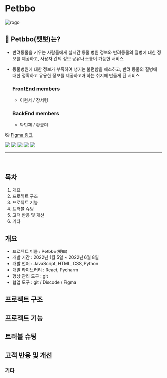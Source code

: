 # Petbbo
![rogo](https://user-images.githubusercontent.com/84848848/158506311-2050851b-087a-42b7-9055-d90c5b9686fc.jpg)

## :dog: Petbbo(펫뽀)는?
- 반려동물을 키우는 사람들에게 실시간 동물 병원 정보와 반려동물의 질병에 대한 정보를 제공하고, 사용자 간의 정보 공유나 소통이 가능한 서비스
- 동물병원에 대한 정보가 부족하여 생기는 불편함을 해소하고, 반려 동물의 질병에 대한 정확하고 유용한 정보를 제공하고자 하는 취지에 만들게 된 서비스

  ### FrontEnd members<br>

    - 이현서 / 장서령
  ### BackEnd members

    - 박민재 / 황금미

:cat:
[Figma 링크](https://www.figma.com/file/PjMQ3hCBJEdbaTDBqTSVlj/%EC%A1%B8%ED%94%84_Petbbo?node-id=0%3A1)

<a href="https://www.figma.com//"><img src="https://img.shields.io/badge/Figma-F24E1E?style=flat-square&logo=FIGMA&logoColor=white"/></a>
<a href="https://jupyter.org/"><img src="https://img.shields.io/badge/Jupyternotebook-F37626?style=flat-square&logo=Jupyter&logoColor=white"/></a>
<a href="https://www.djangoproject.com/"><img src="https://img.shields.io/badge/Django-006600?style=flat-square&logo=Django&logoColor=white"/></a>
<a href="https://ko.reactjs.org/"><img src="https://img.shields.io/badge/React-61DAFB?style=flat-square&logo=React&logoColor=white"/></a>
<a href="https://www.jetbrains.com/ko-kr/pycharm/"><img src="https://img.shields.io/badge/Pycharm-000000?style=flat-square&logo=Pycharm&logoColor=white"/></a>
- - -  
<br>

## 목차
1. 개요
2. 프로젝트 구조
3. 프로젝트 기능
4. 트러블 슈팅
5. 고객 반응 및 개선
6. 기타

## 개요
- 프로젝트 이름 : Petbbo(펫뽀)
- 개발 기간 : 2022년 1월 5일 ~ 2022년 6월 8일
- 개발 언어 : JavaScript, HTML, CSS, Python
- 개발 라이브러리 : React, Pycharm
- 형상 관리 도구 : git
- 협업 도구 : git / Discode / Figma

## 프로젝트 구조

## 프로젝트 기능

## 트러블 슈팅

## 고객 반응 및 개선

### 기타
